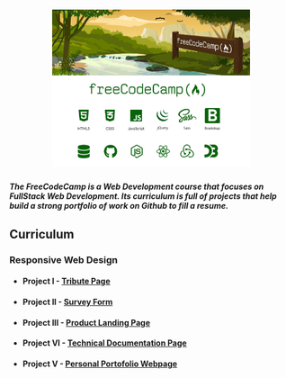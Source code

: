 <h1 align="center">
  <img style="width:70%;"src="./Assets/logo.png" alt="freeCodeCamp"/>
</h1>

##### The FreeCodeCamp is a Web Development course that focuses on FullStack Web Development. Its curriculum is full of projects that help build a strong portfolio of work on Github to fill a resume.

## Curriculum
### Responsive Web Design
* #### Project I - [Tribute Page](https://github.com/ArmantoArisRoutsis/FreeCodeCamp/tree/main/Responsive-Web-Design/Project_01-Tribute_Page)
* #### Project II - [Survey Form](https://github.com/ArmantoArisRoutsis/FreeCodeCamp/tree/main/Responsive-Web-Design/Project_02-Survey_Form)
* #### Project III - [Product Landing Page](https://github.com/ArmantoArisRoutsis/THE-ODIN-PROJECT/tree/master/FOUNDATIONS)
* #### Project VI - [Technical Documentation Page](https://github.com/ArmantoArisRoutsis/THE-ODIN-PROJECT/tree/master/FOUNDATIONS)
* #### Project V - [Personal Portofolio Webpage](https://github.com/ArmantoArisRoutsis/THE-ODIN-PROJECT/tree/master/FOUNDATIONS)